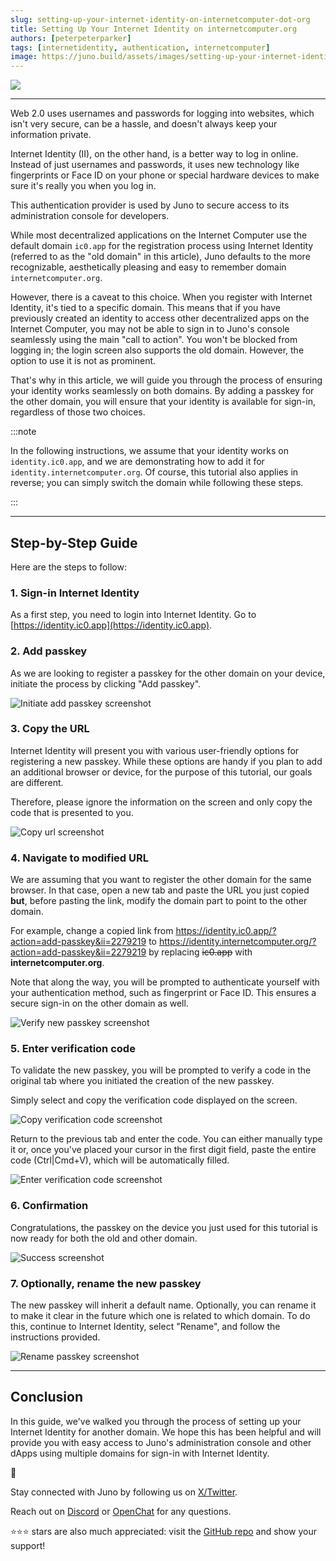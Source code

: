 ```yaml
---
slug: setting-up-your-internet-identity-on-internetcomputer-dot-org
title: Setting Up Your Internet Identity on internetcomputer.org
authors: [peterpeterparker]
tags: [internetidentity, authentication, internetcomputer]
image: https://juno.build/assets/images/setting-up-your-internet-identity-on-internetcomputer-dot-org-ea8561341c63abca629af72f1c358de3.png
---
```


![](./setting-up-your-internet-identity-on-internetcomputer-dot-org.png)

---

Web 2.0 uses usernames and passwords for logging into websites, which isn't very secure, can be a hassle, and doesn't always keep your information private.

Internet Identity (II), on the other hand, is a better way to log in online. Instead of just usernames and passwords, it uses new technology like fingerprints or Face ID on your phone or special hardware devices to make sure it's really you when you log in.

This authentication provider is used by Juno to secure access to its administration console for developers.

While most decentralized applications on the Internet Computer use the default domain `ic0.app` for the registration process using Internet Identity (referred to as the "old domain" in this article), Juno defaults to the more recognizable, aesthetically pleasing and easy to remember domain `internetcomputer.org`.

However, there is a caveat to this choice. When you register with Internet Identity, it's tied to a specific domain. This means that if you have previously created an identity to access other decentralized apps on the Internet Computer, you may not be able to sign in to Juno's console seamlessly using the main "call to action". You won't be blocked from logging in; the login screen also supports the old domain. However, the option to use it is not as prominent.

That's why in this article, we will guide you through the process of ensuring your identity works seamlessly on both domains. By adding a passkey for the other domain, you will ensure that your identity is available for sign-in, regardless of those two choices.

:::note

In the following instructions, we assume that your identity works on `identity.ic0.app`, and we are demonstrating how to add it for `identity.internetcomputer.org`. Of course, this tutorial also applies in reverse; you can simply switch the domain while following these steps.

:::

---

## Step-by-Step Guide

Here are the steps to follow:

### 1. Sign-in Internet Identity

As a first step, you need to login into Internet Identity. Go to [https://identity.ic0.app](https://identity.ic0.app).

### 2. Add passkey

As we are looking to register a passkey for the other domain on your device, initiate the process by clicking "Add passkey".

![Initiate add passkey screenshot](./add-passkey.png)

### 3. Copy the URL

Internet Identity will present you with various user-friendly options for registering a new passkey. While these options are handy if you plan to add an additional browser or device, for the purpose of this tutorial, our goals are different.

Therefore, please ignore the information on the screen and only copy the code that is presented to you.

![Copy url screenshot](./copy-url.png)

### 4. Navigate to modified URL

We are assuming that you want to register the other domain for the same browser. In that case, open a new tab and paste the URL you just copied **but**, before pasting the link, modify the domain part to point to the other domain.

For example, change a copied link from https://identity.ic0.app/?action=add-passkey&ii=2279219 to https://identity.internetcomputer.org/?action=add-passkey&ii=2279219 by replacing ~~ic0.app~~ with **internetcomputer.org**.

Note that along the way, you will be prompted to authenticate yourself with your authentication method, such as fingerprint or Face ID. This ensures a secure sign-in on the other domain as well.

![Verify new passkey screenshot](./verify-new-passkey.png)

### 5. Enter verification code

To validate the new passkey, you will be prompted to verify a code in the original tab where you initiated the creation of the new passkey.

Simply select and copy the verification code displayed on the screen.

![Copy verification code screenshot](./copy-verification-code.png)

Return to the previous tab and enter the code. You can either manually type it or, once you've placed your cursor in the first digit field, paste the entire code (Ctrl|Cmd+V), which will be automatically filled.

![Enter verification code screenshot](./enter-verification-code.png)

### 6. Confirmation

Congratulations, the passkey on the device you just used for this tutorial is now ready for both the old and other domain.

![Success screenshot](./success.png)

### 7. Optionally, rename the new passkey

The new passkey will inherit a default name. Optionally, you can rename it to make it clear in the future which one is related to which domain. To do this, continue to Internet Identity, select "Rename", and follow the instructions provided.

![Rename passkey screenshot](./rename-passkey.png)

---

## Conclusion

In this guide, we've walked you through the process of setting up your Internet Identity for another domain. We hope this has been helpful and will provide you with easy access to Juno's administration console and other dApps using multiple domains for sign-in with Internet Identity.

👋

Stay connected with Juno by following us on [X/Twitter](https://twitter.com/junobuild).

Reach out on [Discord](https://discord.gg/wHZ57Z2RAG) or [OpenChat](https://oc.app/community/vxgpi-nqaaa-aaaar-ar4lq-cai/?ref=xanzv-uaaaa-aaaaf-aneba-cai) for any questions.

⭐️⭐️⭐️ stars are also much appreciated: visit the [GitHub repo](https://github.com/junobuild/juno) and show your support!
